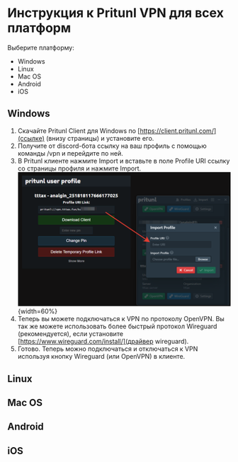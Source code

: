 # Инструкция к Pritunl VPN для всех платформ
Выберите платформу:
- Windows
- Linux
- Mac OS
- Android
- iOS

## Windows
1. Скачайте Pritunl Client для Windows по [https://client.pritunl.com/](ссылке) (внизу страницы) и установите его.
2. Получите от discord-бота ссылку на ваш профиль с помощью команды /vpn и перейдите по ней.
3. В Pritunl клиенте нажмите Import и вставьте в поле Profile URI ссылку со страницы профиля и нажмите Import. ![image](uploads/82844ec692a61ee05db9478dd547b611/image.png){width=60%}
4. Теперь вы можете подключаться к VPN по протоколу OpenVPN. Вы так же можете использовать более быстрый протокол Wireguard (рекомендуется), если установите [https://www.wireguard.com/install/](драйвер wireguard).
5. Готово. Теперь можно подключаться и отключаться к VPN используя кнопку Wireguard (или OpenVPN) в клиенте.
## Linux
## Mac OS
## Android
## iOS